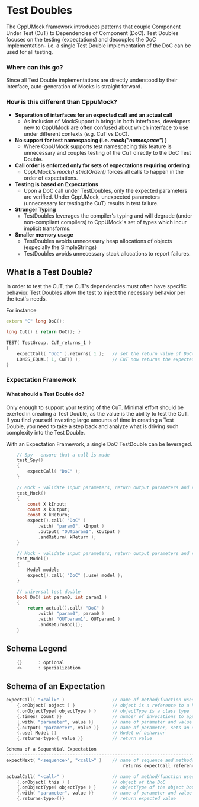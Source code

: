 Test Doubles
========================================================================================================================

The CppUMock framework introduces patterns that couple Component Under Test (CuT) to Dependencies of Component (DoC).
Test Doubles focuses on the testing (expectations) and decouples the DoC implementation- i.e. a single Test Double
implementation of the DoC can be used for all testing.

### Where can this go?
Since all Test Double implementations are directly understood by their interface, auto-generation of Mocks is straight
forward.

### How is this different than CppuMock?

* **Separation of interfaces for an expected call and an actual call**
    * As inclusion of MockSupport.h brings in both interfaces, developers new to CppUMock are often confused about which
        interface to use under different contexts (e.g. CuT vs DoC).
* **No support for test namespacing (i.e. _mock("namespace")_ )**
    * Where CppUMock supports test namespacing this feature is unnecessary and couples testing of the CuT directly to
        the DoC Test Double.
* **Call order is enforced only for sets of expectations requiring ordering**
    * CppUMock's _mock().strictOrder()_ forces all calls to happen in the order of expectations.
* **Testing is based on Expectations**
    * Upon a DoC call under TestDoubles, only the expected parameters are verified.  Under CppUMock, unexpected
        parameters (unnecessary for testing the CuT) results in test failure.
* **Stronger Typing**
    * TestDoubles leverages the compiler's typing and will degrade (under non-compliant compilers) to CppUMock's set of
        types which incur implicit transforms.
* **Smaller memory usage**
    * TestDoubles avoids unnecessary heap allocations of objects (especially the SimpleStrings)
    * TestDoubles avoids unnecessary stack allocations to report failures.

What is a Test Double?
------------------------------------------------------------------------------------------------------------------------
In order to test the CuT, the CuT's dependencies must often have specific behavior.  Test Doubles allow the test to
inject the necessary behavior per the test's needs.

For instance
```c++
extern "C" long DoC();

long Cut() { return DoC(); }

TEST( TestGroup, CuT_returns_1 )
{
    expectCall( "DoC" ).returns( 1 );   // set the return value of DoC()
    LONGS_EQUAL( 1, CuT() );            // CuT now returns the expected value
}
```

### Expectation Framework

#### What should a Test Double do?
Only enough to support your testing of the CuT.  Minimal effort should be exerted in creating a Test Double, as the
value is the ability to test the CuT.  If you find yourself investing large amounts of time in creating a Test Double,
you need to take a step back and analyze what is driving such complexity into the Test Double.

With an Expectation Framework, a single DoC TestDouble can be leveraged.
```c
    // Spy - ensure that a call is made
    test_Spy()
    {
        expectCall( "DoC" );
    }

    // Mock - validate input parameters, return output parameters and return value
    test_Mock()
    {
        const X kInput;
        const X kOutput;
        const X kReturn;
        expect().call( "DoC" )
            .with( "param0", kInput )
            .output( "OUTparam1", kOutput )
            .andReturn( kReturn );
    }

    // Mock - validate input parameters, return output parameters and return value per some modelled behavior
    test_Model()
    {
        Model model;
        expect().call( "DoC" ).use( model );
    }

    // universal test double
    bool DoC( int param0, int param1 )
    {
        return actual().call( "DoC" )
            .with( "param0", param0 )
            .with( "OUTparam1", OUTparam1 )
            .andReturnBool();
    }
```

Schema  Legend
------------------------------------------------------------------------------------------------------------------------
```C
    {}      : optional
    <>      : specialization
```
Schema of an Expectation
------------------------------------------------------------------------------------------------------------------------
```C
expectCall( "<call>" )                  // name of method/function used by actual
    {.onObject( object ) }              // object is a reference to a harness object
    {.onObjectType( objectType ) }      // objectType is a class type
    {.times( count )}                   // number of invocations to apply expectation, default=always
    {.with( "parameter", value )}       // name of parameter and value to validate
    {.output( "parameter", value )}     // name of parameter, sets an expected value
    {.use( Model )}                     // Model of behavior
    {.returns<type>( value )}           // return value

Schema of a Sequential Expectation
------------------------------------------------------------------------------------------------------------------------
expectNext( "<sequence>", "<call>" )    // name of sequence and method/function used by actual,
                                            returns expectCall reference under the sequence
```

```C
actualCall( "<call>" )                  // name of method/function used by actual
    {.onObject( this ) }                // object of the DoC
    {.onObjectType( objectType ) }      // objectType of the object DoC
    {.with( "parameter", value )}       // name of parameter and value to validate
    {.returns<type>()}                  // return expected value
```